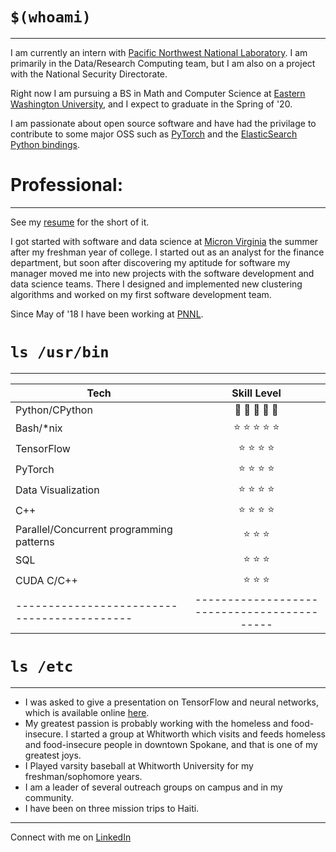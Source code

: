
# `$(whoami)`
---

I am currently an intern with [Pacific Northwest National Laboratory](https://www.pnnl.gov/). I am 
primarily in the Data/Research Computing team, but I am also on a project with the National
Security Directorate.

Right now I am pursuing a BS in Math and Computer Science at [Eastern Washington University](https://www.ewu.edu/), 
and I expect to graduate in the Spring of '20.

I am passionate about open source software and have had the privilage to contribute to some 
major OSS such as [PyTorch](https://github.com/pytorch/pytorch) and the 
[ElasticSearch Python bindings](https://github.com/ashermancinelli/elasticsearch-py).


# Professional: 
---

See my [resume](static/personal/resume.pdf) for the short of it.

I got started with software and data science at [Micron Virginia](https://www.micron.com/) the summer 
after my freshman year of college. I started out as an analyst for the finance department, but
soon after discovering my aptitude for software my manager moved me into new projects with the 
software development and data science teams. There I designed and implemented new clustering algorithms
and worked on my first software development team.

Since May of '18 I have been working at [PNNL](https://www.pnnl.gov/). 


# `ls /usr/bin`
---

|  Tech                                     |  Skill Level                              |
|-------------------------------------------|:-----------------------------------------:|
|Python/CPython                             | :snake: :snake: :snake: :snake: :snake:   |
|Bash/\*nix                                 | :star: :star: :star: :star: :star:        |
|TensorFlow                                 | :star: :star: :star: :star:               |
|PyTorch                                    | :star: :star: :star: :star:               |
|Data Visualization                         | :star: :star: :star: :star:               |
|C++                                        | :star: :star: :star: :star:               |
|Parallel/Concurrent programming patterns   | :star: :star: :star:                      |
|SQL                                        | :star: :star: :star:                      |
|CUDA C/C++                                 | :star: :star: :star:                      |
|-------------------------------------------|-------------------------------------------|


# `ls /etc`
---

- I was asked to give a presentation on TensorFlow and neural networks, which is available online [here](fullstacktc.org/user/amancinelli).
- My greatest passion is probably working with the homeless and food-insecure. I started a group at Whitworth which visits and feeds homeless and food-insecure people in downtown Spokane, and that is one of my greatest joys. 
- I Played varsity baseball at Whitworth University for my freshman/sophomore years.
- I am a leader of several outreach groups on campus and in my community.
- I have been on three mission trips to Haiti.


---
Connect with me on [LinkedIn](https://www.linkedin.com/in/asher-mancinelli-bb4a56144/)
